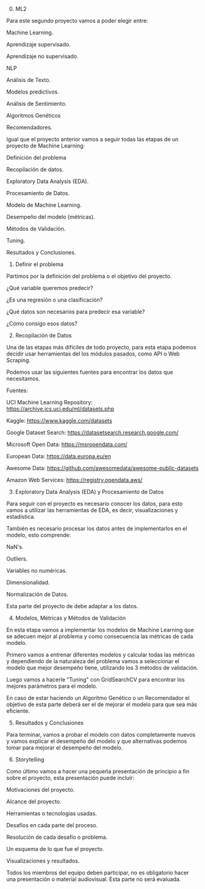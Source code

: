 00. ML2

Para este segundo proyecto vamos a poder elegir entre:

Machine Learning.

Aprendizaje supervisado.

Aprendizaje no supervisado.

NLP

Análisis de Texto.

Modelos predictivos.

Análisis de Sentimiento.

Algoritmos Genéticos

Recomendadores.

Igual que el proyecto anterior vamos a seguir todas las etapas de un proyecto de Machine Learning:

Definición del problema

Recopilación de datos.

Exploratory Data Analysis (EDA).

Procesamiento de Datos.

Modelo de Machine Learning.

Desempeño del modelo (métricas).

Métodos de Validación.

Tuning.

Resultados y Conclusiones.

01. Definir el problema

Partimos por la definición del problema o el objetivo del proyecto.

¿Qué variable queremos predecir?

¿Es una regresión o una clasificación?

¿Qué datos son necesarios para predecir esa variable?

¿Cómo consigo esos datos?

02. Recopilación de Datos

Una de las etapas más difíciles de todo proyecto, para esta etapa podemos decidir usar herramientas del los módulos pasados, como API o Web Scraping.

Podemos usar las siguientes fuentes para encontrar los datos que necesitamos.

Fuentes:

UCI Machine Learning Repository: https://archive.ics.uci.edu/ml/datasets.php

Kaggle: https://www.kaggle.com/datasets

Google Dataset Search: https://datasetsearch.research.google.com/

Microsoft Open Data: https://msropendata.com/

European Data: https://data.europa.eu/en

Awesome Data: https://github.com/awesomedata/awesome-public-datasets

Amazon Web Services: https://registry.opendata.aws/

03. Exploratory Data Analysis (EDA) y Procesamiento de Datos

Para seguir con el proyecto es necesario conocer los datos, para esto vamos a utilizar las herramientas de EDA, es decir, visualizaciones y estadística.

También es necesario procesar los datos antes de implementarlos en el modelo, esto comprende:

NaN's.

Outliers.

Variables no numéricas.

Dimensionalidad.

Normalización de Datos.

Esta parte del proyecto de debe adaptar a los datos.

04. Modelos, Métricas y Métodos de Validación

En esta etapa vamos a implementar los modelos de Machine Learning que se adecuen mejor al problema y como consecuencia las métricas de cada modelo.

Primero vamos a entrenar diferentes modelos y calcular todas las métricas y dependiendo de la naturaleza del problema vamos a seleccionar el modelo que mejor desempeño tiene, utilizando los 3 métodos de validación.

Luego vamos a hacerle "Tuning" con GridSearchCV para encontrar los mejores parámetros para el modelo.

En caso de estar haciendo un Algoritmo Genético o un Recomendador el objetivo de esta parte deberá ser el de mejorar el modelo para que sea más eficiente.

05. Resultados y Conclusiones

Para terminar, vamos a probar el modelo con datos completamente nuevos y vamos explicar el desempeño del modelo y que alternativas podemos tomar para mejorar el desempeño del modelo.

06. Storytelling

Como último vamos a hacer una pequeña presentación de principio a fin sobre el proyecto, esta presentación puede incluir:

Motivaciones del proyecto.

Alcance del proyecto.

Herramientas o tecnologías usadas.

Desafíos en cada parte del proceso.

Resolución de cada desafío o problema.

Un esquema de lo que fue el proyecto.

Visualizaciones y resultados.

Todos los miembros del equipo deben participar, no es obligatorio hacer una presentación o material audiovisual. Esta parte no será evaluada.
